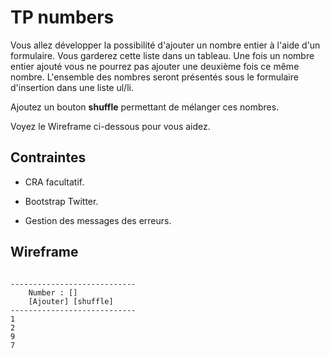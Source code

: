 # TP numbers

Vous allez développer la possibilité d'ajouter un nombre entier à l'aide d'un formulaire. Vous garderez cette liste dans un tableau. Une fois un nombre entier ajouté vous ne pourrez pas ajouter une deuxième fois ce même nombre. L'ensemble des nombres seront présentés sous le formulaire d'insertion dans une liste ul/li.

Ajoutez un bouton **shuffle** permettant de mélanger ces nombres.

Voyez le Wireframe ci-dessous pour vous aidez.

## Contraintes

- CRA facultatif.

- Bootstrap Twitter.

- Gestion des messages des erreurs.

## Wireframe

```text

----------------------------
    Number : []
    [Ajouter] [shuffle]
----------------------------
1
2
9
7

```
